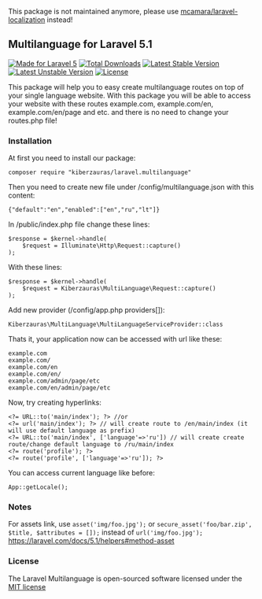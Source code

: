 This package is not maintained anymore, please use [mcamara/laravel-localization](https://github.com/mcamara/laravel-localization) instead!


## Multilanguage for Laravel 5.1

[![Made for Laravel 5](https://img.shields.io/badge/laravel-5.2-green.svg)](https://laravel.com/)
[![Total Downloads](https://poser.pugx.org/kiberzauras/laravel.multilanguage/d/total.svg)](https://packagist.org/packages/kiberzauras/laravel.multilanguage)
[![Latest Stable Version](https://poser.pugx.org/kiberzauras/laravel.multilanguage/v/stable.svg)](https://packagist.org/packages/kiberzauras/laravel.multilanguage)
[![Latest Unstable Version](https://poser.pugx.org/kiberzauras/laravel.multilanguage/v/unstable.svg)](https://packagist.org/packages/kiberzauras/laravel.multilanguage)
[![License](https://poser.pugx.org/kiberzauras/laravel.multilanguage/license.svg)](https://github.com/kiberzauras/laravel.multilanguage/blob/master/LICENSE.md)

This package will help you to easy create multilanguage routes on top of your single language website. With this package
 you will be able to access your website with these routes example.com, example.com/en, example.com/en/page and etc. and
 there is no need to change your routes.php file!

### Installation

At first you need to install our package:

    composer require "kiberzauras/laravel.multilanguage"

Then you need to create new file under /config/multilanguage.json with this content:

    {"default":"en","enabled":["en","ru","lt"]}
    

In /public/index.php file change these lines:

    $response = $kernel->handle(
        $request = Illuminate\Http\Request::capture()
    );
With these lines:

    $response = $kernel->handle(
        $request = Kiberzauras\MultiLanguage\Request::capture()
    );
Add new provider (/config/app.php providers[]):

    Kiberzauras\MultiLanguage\MultiLanguageServiceProvider::class
Thats it, your application now can be accessed with url like these:

    example.com
    example.com/
    example.com/en
    example.com/en/
    example.com/admin/page/etc
    example.com/en/admin/page/etc
Now, try creating hyperlinks:

    <?= URL::to('main/index'); ?> //or
    <?= url('main/index'); ?> // will create route to /en/main/index (it will use default language as prefix)
    <?= URL::to('main/index', ['language'=>'ru']) // will create create route/change default language to /ru/main/index
    <?= route('profile'); ?>
    <?= route('profile', ['language'=>'ru']); ?>
You can access current language like before:

    App::getLocale();

### Notes

For assets link, use `asset('img/foo.jpg');` or `secure_asset('foo/bar.zip', $title, $attributes = []);`
instead of `url('img/foo.jpg');`
https://laravel.com/docs/5.1/helpers#method-asset

### License

The Laravel Multilanguage is open-sourced software licensed under the [MIT license](http://opensource.org/licenses/MIT)
